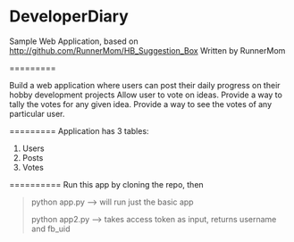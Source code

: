 DeveloperDiary
=================
Sample Web Application, based on http://github.com/RunnerMom/HB_Suggestion_Box
Written by RunnerMom

=========

Build a web application where users can post their daily progress on their hobby development projects
Allow user to vote on ideas.
Provide a way to tally the votes for any given idea.
Provide a way to see the votes of any particular user.

=========
Application has 3 tables:
1. Users
2. Posts
3. Votes

==========
Run this app by cloning the repo, then
>python app.py  --> will run just the basic app <p>
>python app2.py --> takes access token as input, returns username and fb_uid
